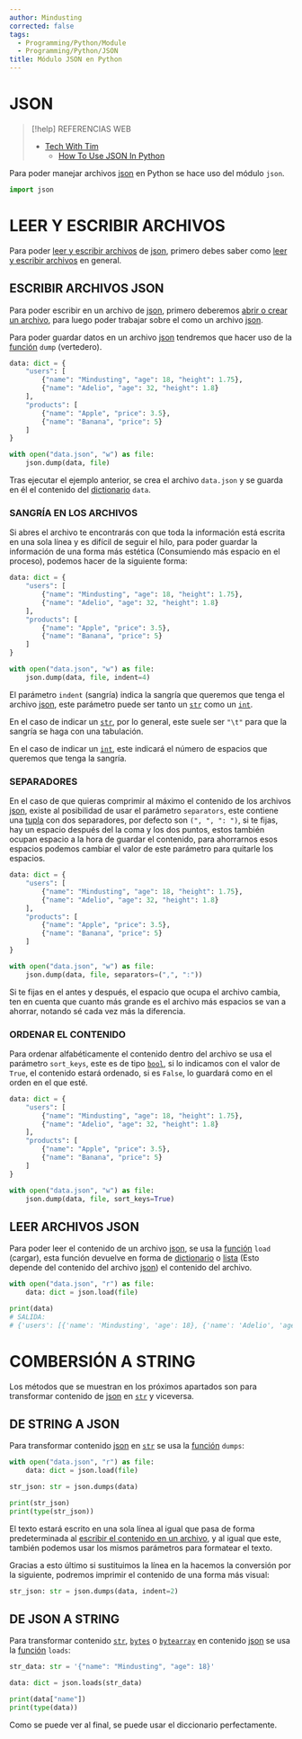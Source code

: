```yaml
---
author: Mindusting
corrected: false
tags:
  - Programming/Python/Module
  - Programming/Python/JSON
title: Módulo JSON en Python
---
```




# JSON

> [!help] REFERENCIAS WEB
> - [Tech With Tim](https://www.youtube.com/@TechWithTim)
>     - [How To Use JSON In Python](https://youtu.be/-51jxlQaxyA)

Para poder manejar archivos [json](../../json/json.md) en Python se hace uso del módulo `json`.

```python
import json
```

# LEER Y ESCRIBIR ARCHIVOS

Para poder [leer y escribir archivos](py_file_manager.md) de [json](../../json/json.md), primero debes saber como [leer y escribir archivos](py_file_manager.md) en general.

## ESCRIBIR ARCHIVOS JSON

Para poder escribir en un archivo de [json](../../json/json.md), primero deberemos [abrir o crear un archivo](py_file_manager.md), para luego poder trabajar sobre el como un archivo [json](../../json/json.md).

Para poder guardar datos en un archivo [json](../../json/json.md) tendremos que hacer uso de la [función](py_function.md) `dump` (vertedero).

```python
data: dict = {
    "users": [
        {"name": "Mindusting", "age": 18, "height": 1.75},
        {"name": "Adelio", "age": 32, "height": 1.8}
    ],
    "products": [
        {"name": "Apple", "price": 3.5},
        {"name": "Banana", "price": 5}
    ]
}

with open("data.json", "w") as file:
    json.dump(data, file)
```

Tras ejecutar el ejemplo anterior, se crea el archivo `data.json` y se guarda en él el contenido del [dictionario](py_dict.md) `data`.

### SANGRÍA EN LOS ARCHIVOS

Si abres el archivo te encontrarás con que toda la información está escrita en una sola línea y es difícil de seguir el hilo, para poder guardar la información de una forma más estética (Consumiendo más espacio en el proceso), podemos hacer de la siguiente forma:

```python
data: dict = {
    "users": [
        {"name": "Mindusting", "age": 18, "height": 1.75},
        {"name": "Adelio", "age": 32, "height": 1.8}
    ],
    "products": [
        {"name": "Apple", "price": 3.5},
        {"name": "Banana", "price": 5}
    ]
}

with open("data.json", "w") as file:
    json.dump(data, file, indent=4)
```

El parámetro `indent` (sangría) indica la sangría que queremos que tenga el archivo [json](../../json/json.md), este parámetro puede ser tanto un [`str`](variables/py_str.md) como un [`int`](variables/py_int.md).

En el caso de indicar un [`str`](variables/py_str.md), por lo general, este suele ser `"\t"` para que la sangría se haga con una tabulación.

En el caso de indicar un [`int`](variables/py_int.md), este indicará el número de espacios que queremos que tenga la sangría.

### SEPARADORES

En el caso de que quieras comprimir al máximo el contenido de los archivos [json](../../json/json.md), existe al posibilidad de usar el parámetro `separators`, este contiene una [tupla](py_tuple.md) con dos separadores, por defecto son `(", ", ": ")`, si te fijas, hay un espacio después del la coma y los dos puntos, estos también ocupan espacio a la hora de guardar el contenido, para ahorrarnos esos espacios podemos cambiar el valor de este parámetro para quitarle los espacios.

```python
data: dict = {
    "users": [
        {"name": "Mindusting", "age": 18, "height": 1.75},
        {"name": "Adelio", "age": 32, "height": 1.8}
    ],
    "products": [
        {"name": "Apple", "price": 3.5},
        {"name": "Banana", "price": 5}
    ]
}

with open("data.json", "w") as file:
    json.dump(data, file, separators=(",", ":"))
```

Si te fijas en el antes y después, el espacio que ocupa el archivo cambia, ten en cuenta que cuanto más grande es el archivo más espacios se van a ahorrar, notando sé cada vez más la diferencia.

### ORDENAR EL CONTENIDO

Para ordenar alfabéticamente el contenido dentro del archivo se usa el parámetro `sort_keys`, este es de tipo [`bool`](variables/py_bool.md), si lo indicamos con el valor de `True`, el contenido estará ordenado, si es `False`, lo guardará como en el orden en el que esté.

```python
data: dict = {
    "users": [
        {"name": "Mindusting", "age": 18, "height": 1.75},
        {"name": "Adelio", "age": 32, "height": 1.8}
    ],
    "products": [
        {"name": "Apple", "price": 3.5},
        {"name": "Banana", "price": 5}
    ]
}

with open("data.json", "w") as file:
    json.dump(data, file, sort_keys=True)
```

## LEER ARCHIVOS JSON

Para poder leer el contenido de un archivo [json](../../json/json.md), se usa la [función](py_function.md) `load` (cargar), esta función devuelve en forma de [dictionario](py_dict.md) o [lista](py_list.md) (Esto depende del contenido del archivo [json](../../json/json.md)) el contenido del archivo.

```python
with open("data.json", "r") as file:
    data: dict = json.load(file)

print(data)
# SALIDA:
# {'users': [{'name': 'Mindusting', 'age': 18}, {'name': 'Adelio', 'age': 32}], 'products': [{'name': 'Apple', 'price': 3.5}, {'name': 'Banana', 'price': 5}]}
```

# COMBERSIÓN A STRING

Los métodos que se muestran en los próximos apartados son para transformar contenido de [json](../../json/json.md) en [`str`](variables/py_str.md) y viceversa.

## DE STRING A JSON

Para transformar contenido [json](../../json/json.md) en [`str`](variables/py_str.md) se usa la [función](py_function.md) `dumps`:

```python
with open("data.json", "r") as file:
    data: dict = json.load(file)

str_json: str = json.dumps(data)

print(str_json)
print(type(str_json))
```

El texto estará escrito en una sola línea al igual que pasa de forma predeterminada al [escribir el contenido en un archivo](<## ESCRIBIR ARCHIVOS JSON>), y al igual que este, también podemos usar los mismos parámetros para formatear el texto.

Gracias a esto último si sustituimos la línea en la hacemos la conversión por la siguiente, podremos imprimir el contenido de una forma más visual:

```python
str_json: str = json.dumps(data, indent=2)
```

## DE JSON A STRING

Para transformar contenido [`str`](variables/py_str.md), [`bytes`](variables/py_byte.md) o [`bytearray`](variables/py_bytearray.md) en contenido [json](../../json/json.md) se usa la [función](py_function.md) `loads`:

```python
str_data: str = '{"name": "Mindusting", "age": 18}'

data: dict = json.loads(str_data)

print(data["name"])
print(type(data))
```

Como se puede ver al final, se puede usar el diccionario perfectamente.
